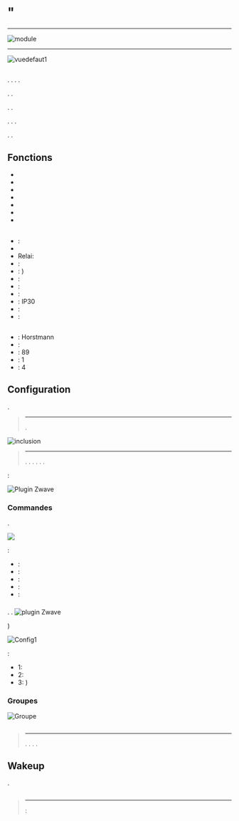 # "

****

![module](images/secure.srt323/module.jpg)

****

![vuedefaut1](images/secure.srt323/vuedefaut1.jpg)

## 

. . . .

. .

. .

. . .

. .

## Fonctions

-   
-   
-   
-   
-   
-   
-   

## 

-    : 
-   
-   Relai: 
-   : 
-    : )
-    : 
-    : 
-    : 
-    : IP30
-    : 
-    : 

## 

-    : Horstmann
-    : 
-    : 89
-    : 1
-    : 4

## Configuration

 [](https://doc.jeedom.com/es_ES/plugins/automation%20protocol/openzwave/).

> ****
>
> .

![inclusion](images/secure.srt323/inclusion.jpg)

> ****
>
> . . . . . .

 :

![Plugin Zwave](images/secure.srt323/information.jpg)

### Commandes

.

![](images/secure.srt323/commandes.jpg)

 :

-    : 
-    : 
-    : 
-    : 
-    : 

### 

. .
![ plugin Zwave](images/plugin/bouton_configuration.jpg)

)

![Config1](images/secure.srt323/config1.jpg)

 :

-   1: 
-   2: 
-   3: )

### Groupes


![Groupe](images/secure.srt323/groupe.jpg)

## 

### 

> ****
>
> . . . . 

## Wakeup


.

## 

> ****
>
>  : 
